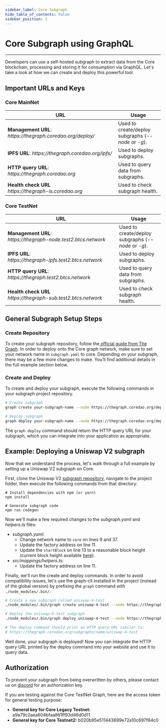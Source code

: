 ```yaml
---
sidebar_label: Core Subgraph
hide_table_of_contents: false
sidebar_position: 2
---
```


# Core Subgraph using GraphQL
---

Developers can use a self-hosted subgraph to extract data from the Core blockchain, processing and storing it for consumption via GraphQL. Let's take a look at how we can create and deploy this powerful tool.

## Important URLs and Keys

### Core MainNet

<table><thead><tr><th width="342">URL</th><th>Usage</th></tr></thead><tbody><tr><td><strong>Management URL</strong>: <em>https://thegraph.coredao.org/deploy/</em></td><td>Used to create/deploy subgraphs (<em>--node</em> or <em>-g</em>).</td></tr><tr><td><strong>IPFS URL</strong>: <em>https://thegraph.coredao.org/ipfs/</em></td><td>Used to deploy subgraphs.</td></tr><tr><td><strong>HTTP query URL</strong>: <em>https://thegraph.coredao.org</em></td><td>Used to query data from subgraphs.</td></tr><tr><td><strong>Health check URL</strong><br/><em>https://thegraph-is.coredao.org</em> </td><td>Used to check subgraph health.</td></tr></tbody></table>

### Core TestNet

<table><thead><tr><th width="345">URL</th><th>Usage</th></tr></thead><tbody><tr><td><strong>Management URL</strong>: <br/><em>https://thegraph-node.test2.btcs.network</em></td><td>Used to create/deploy subgraphs (<em>--node</em> or <em>-g</em>).</td></tr><tr><td><strong>IPFS URL</strong>: <br/><em>https://thegraph-ipfs.test2.btcs.network</em></td><td>Used to deploy subgraphs.</td></tr><tr><td><strong>HTTP query URL</strong>: <br/><em>https://thegraph.test2.btcs.network</em></td><td>Used to query data from subgraphs.</td></tr><tr><td><strong>Health check URL</strong><br/><em>https://thegraph-sub.test2.btcs.network</em></td><td>Used to check subgraph health.</td></tr></tbody></table>

## General Subgraph Setup Steps

### Create Repository

To create your subgraph repository, follow the[ official guide from The Graph](https://thegraph.com/docs/en/developing/creating-a-subgraph/). In order to deploy onto the Core graph network, make sure to set your network name in `subgraph.yaml` to core. Depending on your subgraph, there may be a few more changes to make. You’ll find additional details in the full example section below.

### Create and Deploy

To create and deploy your subgraph, execute the following commands in your subgraph project repository.

```bash
# Create subgraph
graph create your-subgraph-name --node https://thegraph.coredao.org/deploy/

# Deploy subgraph
graph deploy your-subgraph-name --node https://thegraph.coredao.org/deploy/ --ipfs https://thegraph.coredao.org/ipfs/
```

The `graph deploy` command should return the HTTP query URL for your subgraph, which you can integrate into your application as appropriate.

## Example: Deploying a Uniswap V2 subgraph

Now that we understand the process, let's walk through a full example by setting up a Uniswap V2 subgraph on Core.&#x20;

First, clone the Uniswap V2 [subgraph repository](https://github.com/Uniswap/v2-subgraph), navigate to the project folder, then execute the following commands from that directory:

```
# Install dependencies with npm (or yarn)
npm install

# Generate subgraph code
npm run codegen
```

Now we'll make a few required changes to the _subgraph.yaml_ and _helpers.ts_ files:

* _subgraph.yaml_:
  * Change network name to `core` on lines 9 and 37.
  * Update the factory address on line 11.
  * Update the `startBlock` on line 13 to a reasonable block height (current block height available [here](https://scan.coredao.org/)).
* _src/mappings/helpers.ts_:
  * Update the factory address on line 11.

Finally, we'll run the create and deploy commands. In order to avoid compatibility issues, let's use the graph-cli installed in the project (instead of the global version) by prefixing the `graph` command with `./node_modules/.bin/`.

```bash
# Create a new subgraph called uniswap-4-test
./node_modules/.bin/graph create uniswap-4-test --node https://thegraph.coredao.org/deploy/

# Deploy the uniswap-4-test subgraph
./node_modules/.bin/graph deploy uniswap-4-test --node https://thegraph.coredao.org/deploy/ --ipfs https://thegraph.coredao.org/ipfs/

# The deploy command should print an HTTP query URL similar to:
# https://thegraph.coredao.org/subgraphs/name/uniswap-4-test
```

Well done, your subgraph is deployed! Now you can integrate the HTTP query URL printed by the deploy command into your website and use it to query data.

## Authorization

To prevent your subgraph from being overwritten by others, please contact us on [discord](https://discord.com/invite/coredaoofficial) for an authorization key.

If you are testing against the Core TestNet Graph, here are the access token for general testing purpose: 
* **General key for Core Legacy Testnet:** a9a79c2aea604bfaa861ff93d46d0d11
* **General key for Core Testnet2:** b020b95e511443699e72a10c697f84c0
